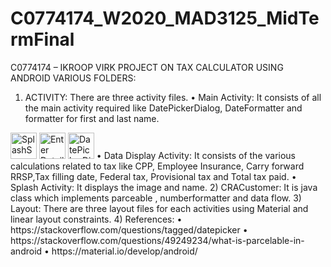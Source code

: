# C0774174_W2020_MAD3125_MidTermFinal
C0774174 – IKROOP VIRK
PROJECT ON TAX CALCULATOR USING ANDROID
VARIOUS FOLDERS:
1)	ACTIVITY: There are three activity files.
•	Main Activity: It consists of all the main activity required like DatePickerDialog, DateFormatter and formatter for first and last name.
<img src="https://s4.gifyu.com/images/Screen-Shot-2020-04-13-at-11.38.14-AM093c4b441ea20874.png" alt="SplashScreen" height="42" width="42" border="0">
<img src="https://s6.gifyu.com/images/Screen-Shot-2020-04-13-at-11.29.45-AM.png" alt="Enter Details" height="42" width="42" border="0">
<img src="https://s4.gifyu.com/images/Screen-Shot-2020-04-13-at-11.31.13-AM.png" alt="DatePickerDialog for selecting date of birth" height="42" width="42" border="0">
•	Data Display Activity: It consists of the various calculations related to tax like CPP, Employee Insurance, Carry forward RRSP,Tax filling date, Federal tax, Provisional tax and Total tax paid.
•	Splash Activity: It displays the image and name.
2)	CRACustomer: It is java class which implements parceable , numberformatter and data flow.
3)	Layout: There are three layout files for each activities using Material and linear layout constraints.
4)	References: 
•	https://stackoverflow.com/questions/tagged/datepicker
•	https://stackoverflow.com/questions/49249234/what-is-parcelable-in-android
•	https://material.io/develop/android/

